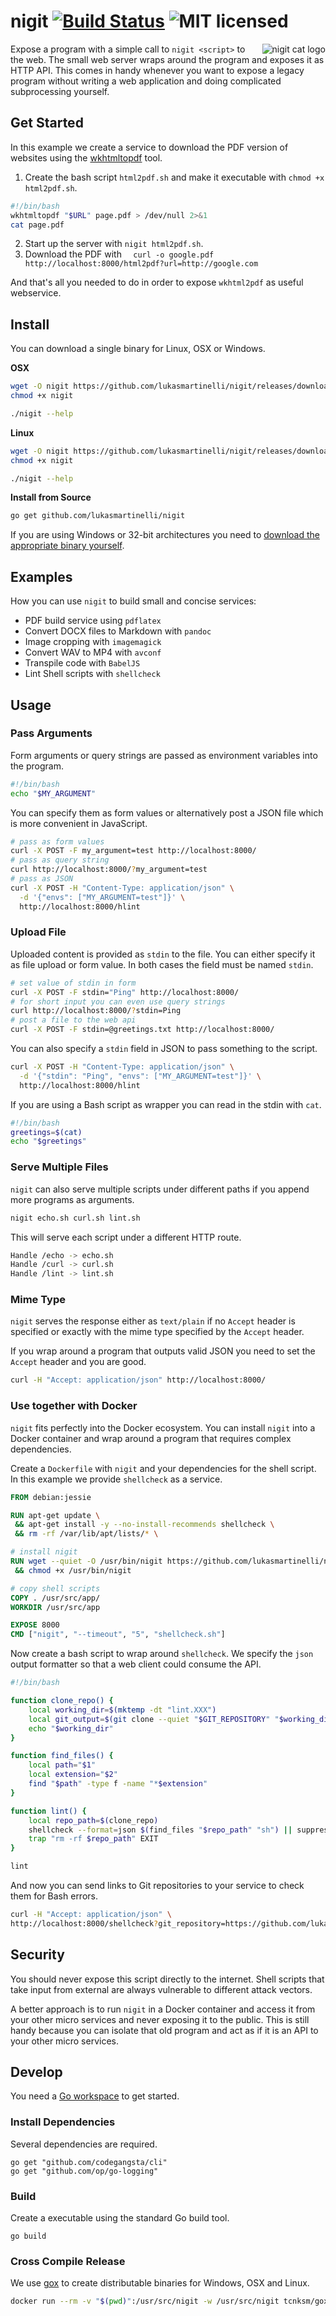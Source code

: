 # nigit [![Build Status](https://travis-ci.org/lukasmartinelli/nigit.svg)](https://travis-ci.org/lukasmartinelli/nigit) ![MIT licensed](https://img.shields.io/badge/license-MIT-blue.svg)

<img align="right" alt="nigit cat logo" src="nigit.png" />

Expose a program with a simple call to `nigit <script>` to the web.
The small web server wraps around the program and exposes it as HTTP API.
This comes in handy whenever you want to expose a legacy
program without writing a web application and doing complicated
subprocessing yourself.

## Get Started

In this example we create a service to download the PDF version of websites using the
[wkhtmltopdf](http://wkhtmltopdf.org/) tool.

1. Create the bash script `html2pdf.sh` and make it executable with `chmod +x html2pdf.sh`.
  ```bash
  #!/bin/bash
  wkhtmltopdf "$URL" page.pdf > /dev/null 2>&1
  cat page.pdf
  ```

2. Start up the server with `nigit html2pdf.sh`.
3. Download the PDF with `  curl -o google.pdf http://localhost:8000/html2pdf?url=http://google.com`

And that's all you needed to do in order to expose `wkhtml2pdf` as useful webservice.

## Install

You can download a single binary for Linux, OSX or Windows.

**OSX**

```bash
wget -O nigit https://github.com/lukasmartinelli/nigit/releases/download/v0.2/nigit_darwin_amd64
chmod +x nigit

./nigit --help
```

**Linux**

```bash
wget -O nigit https://github.com/lukasmartinelli/nigit/releases/download/v0.2/nigit_linux_amd64
chmod +x nigit

./nigit --help
```

**Install from Source**

```bash
go get github.com/lukasmartinelli/nigit
```

If you are using Windows or 32-bit architectures you need to [download the appropriate binary
yourself](https://github.com/lukasmartinelli/nigit/releases/latest).

## Examples

How you can use `nigit` to build small and concise services:

- PDF build service using `pdflatex`
- Convert DOCX files to Markdown with `pandoc`
- Image cropping with `imagemagick`
- Convert WAV to MP4 with `avconf`
- Transpile code with `BabelJS`
- Lint Shell scripts with `shellcheck`

## Usage

### Pass Arguments

Form arguments or query strings are passed as environment variables into the program.

```bash
#!/bin/bash
echo "$MY_ARGUMENT"
```

You can specify them as form values or alternatively post a JSON file which is more convenient
in JavaScript.

```bash
# pass as form values
curl -X POST -F my_argument=test http://localhost:8000/
# pass as query string
curl http://localhost:8000/?my_argument=test
# pass as JSON
curl -X POST -H "Content-Type: application/json" \
  -d '{"envs": ["MY_ARGUMENT=test"]}' \
  http://localhost:8000/hlint
```

### Upload File

Uploaded content is provided as `stdin` to the file.
You can either specify it as file upload or form value.
In both cases the field must be named `stdin`.

```bash
# set value of stdin in form
curl -X POST -F stdin="Ping" http://localhost:8000/
# for short input you can even use query strings
curl http://localhost:8000/?stdin=Ping
# post a file to the web api
curl -X POST -F stdin=@greetings.txt http://localhost:8000/
```

You can also specify a `stdin` field in JSON to pass something to the script.

```bash
curl -X POST -H "Content-Type: application/json" \
  -d '{"stdin": "Ping", "envs": ["MY_ARGUMENT=test"]}' \
  http://localhost:8000/hlint
```

If you are using a Bash script as wrapper you can read in the stdin with `cat`.

```bash
#!/bin/bash
greetings=$(cat)
echo "$greetings"
```

### Serve Multiple Files

`nigit` can also serve multiple scripts under different paths if you
append more programs as arguments.

```bash
nigit echo.sh curl.sh lint.sh
```

This will serve each script under a different HTTP route.

```bash
Handle /echo -> echo.sh
Handle /curl -> curl.sh
Handle /lint -> lint.sh
```

### Mime Type

`nigit` serves the response either as `text/plain` if no `Accept` header is specified or
exactly with the mime type specified by the `Accept` header.

If you wrap around a program that outputs valid JSON you need to set the `Accept` header and you are good.

```bash
curl -H "Accept: application/json" http://localhost:8000/
```

### Use together with Docker

`nigit` fits perfectly into the Docker ecosystem. You can install `nigit` into a Docker
container and wrap around a program that requires complex dependencies.

Create a `Dockerfile` with `nigit` and your dependencies for the shell script.
In this example we provide `shellcheck` as a service.

```dockerfile
FROM debian:jessie

RUN apt-get update \
 && apt-get install -y --no-install-recommends shellcheck \
 && rm -rf /var/lib/apt/lists/* \

# install nigit
RUN wget --quiet -O /usr/bin/nigit https://github.com/lukasmartinelli/nigit/releases/download/v0.2/nigit_linux_amd64 \
 && chmod +x /usr/bin/nigit

# copy shell scripts
COPY . /usr/src/app/
WORKDIR /usr/src/app

EXPOSE 8000
CMD ["nigit", "--timeout", "5", "shellcheck.sh"]
```

Now create a bash script to wrap around `shellcheck`.
We specify the `json` output formatter so that a web client could
consume the API.

```bash
#!/bin/bash

function clone_repo() {
    local working_dir=$(mktemp -dt "lint.XXX")
    local git_output=$(git clone --quiet "$GIT_REPOSITORY" "$working_dir")
    echo "$working_dir"
}

function find_files() {
    local path="$1"
    local extension="$2"
    find "$path" -type f -name "*$extension"
}

function lint() {
    local repo_path=$(clone_repo)
    shellcheck --format=json $(find_files "$repo_path" "sh") || suppress_lint_error
    trap "rm -rf $repo_path" EXIT
}

lint
```

And now you can send links to Git repositories to your service to check them for Bash errors.

```bash
curl -H "Accept: application/json" \
http://localhost:8000/shellcheck?git_repository=https://github.com/lukasmartinelli/nigit.git
```

## Security

You should never expose this script directly to the internet. Shell scripts that take input from
external are always vulnerable to different attack vectors.

A better approach is to run `nigit` in a Docker container and access it from your other micro services
and never exposing it to the public. This is still handy because you can isolate that old program and act as if it is an API to your other micro services.

## Develop

You need a [Go workspace](https://golang.org/doc/code.html) to get started. 

### Install Dependencies

Several dependencies are required.

```
go get "github.com/codegangsta/cli"
go get "github.com/op/go-logging"
```

### Build

Create a executable using the standard Go build tool.

```
go build
```

### Cross Compile Release

We use [gox](https://github.com/mitchellh/gox) to create distributable
binaries for Windows, OSX and Linux.

```bash
docker run --rm -v "$(pwd)":/usr/src/nigit -w /usr/src/nigit tcnksm/gox:1.4.2-light
```
